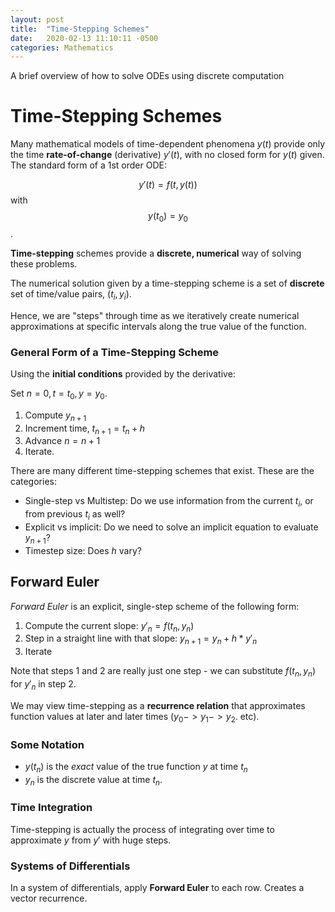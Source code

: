 ```yaml
---
layout: post
title:  "Time-Stepping Schemes"
date:   2020-02-13 11:10:11 -0500
categories: Mathematics
---
```

A brief overview of how to solve ODEs using discrete computation

# Time-Stepping Schemes

Many mathematical models of time-dependent phenomena $y(t)$ provide only the time **rate-of-change** (derivative) $y'(t)$, with no closed form for $y(t)$ given. The standard form of a 1st order ODE:

$$y'(t) = f(t, y(t))$$ with $$y(t_0) = y_0$$.



**Time-stepping** schemes provide a **discrete, numerical** way of solving these problems.

The numerical solution given by a time-stepping scheme is a set of **discrete** set of time/value pairs, $(t_i,y_i)$.

Hence, we are "steps" through time as we iteratively create numerical approximations at specific intervals along the true value of the function.



### General Form of a Time-Stepping Scheme

Using the **initial conditions** provided by the derivative:

Set $n=0,t=t_0,y=y_0$.

1. Compute $y_{n+1}$
2. Increment time, $t_{n+1} = t_n + h$
3. Advance $n = n+1$
4. Iterate.

There are many different time-stepping schemes that exist. These are the categories:

- Single-step vs Multistep: Do we use information from the current $t_i$, or from previous $t_i$ as well?
- Explicit vs implicit: Do we need to solve an implicit equation to evaluate $y_{n+1}$?
- Timestep size: Does $h$ vary?

## Forward Euler

*Forward Euler* is an explicit, single-step scheme of the following form:

1. Compute the current slope: $y'_n = f(t_n,y_n)$
2. Step in a straight line with that slope: $y_{n+1} = y_n + h * y'_n$
3. Iterate

Note that steps 1 and 2 are really just one step - we can substitute $f(t_n,y_n)$ for $y'_n$ in step 2.

We may view time-stepping as a **recurrence relation** that approximates function values at later and later times ($y_0 -> y_1 -> y_2$. etc).

### Some Notation

- $y(t_n)$ is the *exact* value of the true function $y$ at time $t_n$
- $y_n$ is the discrete value at time $t_n$.

### Time Integration

Time-stepping is actually the process of integrating over time to approximate $y$ from $y'$ with huge steps.

### Systems of Differentials

In a system of differentials, apply **Forward Euler** to each row. Creates a vector recurrence.


